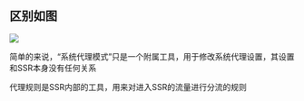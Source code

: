 ## 区别如图

![](https://cloud.githubusercontent.com/assets/8436963/22097160/930b8240-de5a-11e6-9819-7cbccbd1be34.png)

简单的来说，“系统代理模式”只是一个附属工具，用于修改系统代理设置，其设置和SSR本身没有任何关系

代理规则是SSR内部的工具，用来对进入SSR的流量进行分流的规则
